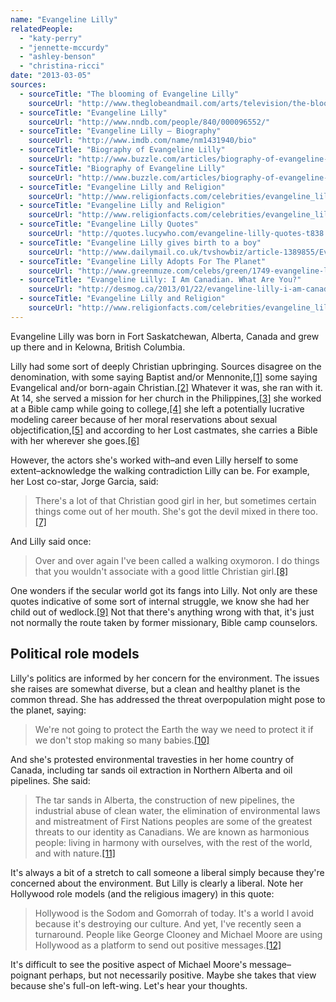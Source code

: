 ```yaml
---
name: "Evangeline Lilly"
relatedPeople:
  - "katy-perry"
  - "jennette-mccurdy"
  - "ashley-benson"
  - "christina-ricci"
date: "2013-03-05"
sources:
  - sourceTitle: "The blooming of Evangeline Lilly"
    sourceUrl: "http://www.theglobeandmail.com/arts/television/the-blooming-of-evangeline-lilly/article4351559/#articlecontent"
  - sourceTitle: "Evangeline Lilly"
    sourceUrl: "http://www.nndb.com/people/840/000096552/"
  - sourceTitle: "Evangeline Lilly – Biography"
    sourceUrl: "http://www.imdb.com/name/nm1431940/bio"
  - sourceTitle: "Biography of Evangeline Lilly"
    sourceUrl: "http://www.buzzle.com/articles/biography-of-evangeline-lilly.html"
  - sourceTitle: "Biography of Evangeline Lilly"
    sourceUrl: "http://www.buzzle.com/articles/biography-of-evangeline-lilly.html"
  - sourceTitle: "Evangeline Lilly and Religion"
    sourceUrl: "http://www.religionfacts.com/celebrities/evangeline_lilly.htm"
  - sourceTitle: "Evangeline Lilly and Religion"
    sourceUrl: "http://www.religionfacts.com/celebrities/evangeline_lilly.htm"
  - sourceTitle: "Evangeline Lilly Quotes"
    sourceUrl: "http://quotes.lucywho.com/evangeline-lilly-quotes-t838.html"
  - sourceTitle: "Evangeline Lilly gives birth to a boy"
    sourceUrl: "http://www.dailymail.co.uk/tvshowbiz/article-1389855/Evangeline-Lilly-gives-birth-boy.html"
  - sourceTitle: "Evangeline Lilly Adopts For The Planet"
    sourceUrl: "http://www.greenmuze.com/celebs/green/1749-evangeline-lilly-adopts-for-the-planet.html"
  - sourceTitle: "Evangeline Lilly: I Am Canadian. What Are You?"
    sourceUrl: "http://desmog.ca/2013/01/22/evangeline-lilly-i-am-canadian-what-are-you"
  - sourceTitle: "Evangeline Lilly and Religion"
    sourceUrl: "http://www.religionfacts.com/celebrities/evangeline_lilly.htm"
---
```


Evangeline Lilly was born in Fort Saskatchewan, Alberta, Canada and grew up there and in Kelowna, British Columbia.

Lilly had some sort of deeply Christian upbringing. Sources disagree on the denomination, with some saying Baptist and/or Mennonite,<a class="source-citation" href="http://www.theglobeandmail.com/arts/television/the-blooming-of-evangeline-lilly/article4351559/#articlecontent" title="The blooming of Evangeline Lilly">[1]</a> some saying Evangelical and/or born-again Christian.<a class="source-citation" href="http://www.nndb.com/people/840/000096552/" title="Evangeline Lilly">[2]</a> Whatever it was, she ran with it. At 14, she served a mission for her church in the Philippines,<a class="source-citation" href="http://www.imdb.com/name/nm1431940/bio" title="Evangeline Lilly – Biography">[3]</a> she worked at a Bible camp while going to college,<a class="source-citation" href="http://www.buzzle.com/articles/biography-of-evangeline-lilly.html" title="Biography of Evangeline Lilly">[4]</a> she left a potentially lucrative modeling career because of her moral reservations about sexual objectification,<a class="source-citation" href="http://www.buzzle.com/articles/biography-of-evangeline-lilly.html" title="Biography of Evangeline Lilly">[5]</a> and according to her Lost castmates, she carries a Bible with her wherever she goes.<a class="source-citation" href="http://www.religionfacts.com/celebrities/evangeline_lilly.htm" title="Evangeline Lilly and Religion">[6]</a>

However, the actors she's worked with–and even Lilly herself to some extent–acknowledge the walking contradiction Lilly can be. For example, her Lost co-star, Jorge Garcia, said:

>There's a lot of that Christian good girl in her, but sometimes certain things come out of her mouth. She's got the devil mixed in there too.<a class="source-citation" href="http://www.religionfacts.com/celebrities/evangeline_lilly.htm" title="Evangeline Lilly and Religion">[7]</a>

And Lilly said once:

>Over and over again I've been called a walking oxymoron. I do things that you wouldn't associate with a good little Christian girl.<a class="source-citation" href="http://quotes.lucywho.com/evangeline-lilly-quotes-t838.html" title="Evangeline Lilly Quotes">[8]</a>

One wonders if the secular world got its fangs into Lilly. Not only are these quotes indicative of some sort of internal struggle, we know she had her child out of wedlock.<a class="source-citation" href="http://www.dailymail.co.uk/tvshowbiz/article-1389855/Evangeline-Lilly-gives-birth-boy.html" title="Evangeline Lilly gives birth to a boy">[9]</a> Not that there's anything wrong with that, it's just not normally the route taken by former missionary, Bible camp counselors.


## Political role models

Lilly's politics are informed by her concern for the environment. The issues she raises are somewhat diverse, but a clean and healthy planet is the common thread. She has addressed the threat overpopulation might pose to the planet, saying:

>We're not going to protect the Earth the way we need to protect it if we don't stop making so many babies.<a class="source-citation" href="http://www.greenmuze.com/celebs/green/1749-evangeline-lilly-adopts-for-the-planet.html" title="Evangeline Lilly Adopts For The Planet">[10]</a>

And she's protested environmental travesties in her home country of Canada, including tar sands oil extraction in Northern Alberta and oil pipelines. She said:

>The tar sands in Alberta, the construction of new pipelines, the industrial abuse of clean water, the elimination of environmental laws and mistreatment of First Nations peoples are some of the greatest threats to our identity as Canadians. We are known as harmonious people: living in harmony with ourselves, with the rest of the world, and with nature.<a class="source-citation" href="http://desmog.ca/2013/01/22/evangeline-lilly-i-am-canadian-what-are-you" title="Evangeline Lilly: I Am Canadian. What Are You?">[11]</a>

It's always a bit of a stretch to call someone a liberal simply because they're concerned about the environment. But Lilly is clearly a liberal. Note her Hollywood role models (and the religious imagery) in this quote:

>Hollywood is the Sodom and Gomorrah of today. It's a world I avoid because it's destroying our culture. And yet, I've recently seen a turnaround. People like George Clooney and Michael Moore are using Hollywood as a platform to send out positive messages.<a class="source-citation" href="http://www.religionfacts.com/celebrities/evangeline_lilly.htm" title="Evangeline Lilly and Religion">[12]</a>

It's difficult to see the positive aspect of Michael Moore's message–poignant perhaps, but not necessarily positive. Maybe she takes that view because she's full-on left-wing. Let's hear your thoughts.